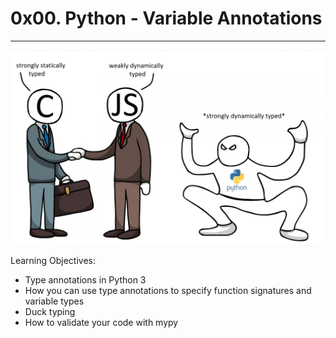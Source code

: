 # 0x00. Python - Variable Annotations

-------------------------------------

![alt text](image.png)

Learning Objectives:

-
    Type annotations in Python 3
-
    How you can use type annotations to specify function signatures and variable types
-
    Duck typing
-
    How to validate your code with mypy